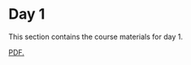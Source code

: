 Day 1
=======================
This section contains the course materials for day 1.

<!--
[Day 1 Overview](_static/CourseOverview_example_application_v_upload.pdf)


<iframe src="_static/CourseOverview_example_application_v_upload.pdf" width="100%" height="800" style="border:0;"></iframe>


# Day 1 Overview

<iframe
  src="https://huichiayu.github.io/nthu_mse.github.io/section_files/_static/CourseOverview_example_application_v_upload.pdf"
  width="100%"
  height="900"
  style="border:0;">
</iframe>

<p>If the PDF doesn’t appear, <a href="_static/CourseOverview_example_application_v_upload.pdf" target="_blank">open it in a new tab</a>.</p>
-->

<a href="nthu_mse.github.io/section_files/CourseOverview_example_application_v_upload.pdf" target="_blank">PDF.</a>